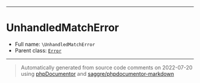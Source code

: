 ***

# UnhandledMatchError





* Full name: `\UnhandledMatchError`
* Parent class: [`Error`](./Error.md)






***
> Automatically generated from source code comments on 2022-07-20 using [phpDocumentor](http://www.phpdoc.org/) and [saggre/phpdocumentor-markdown](https://github.com/Saggre/phpDocumentor-markdown)
